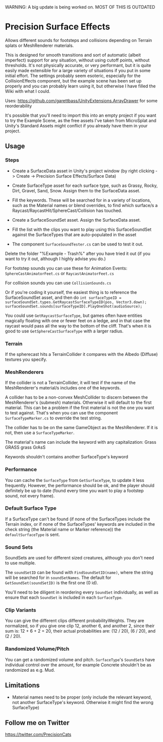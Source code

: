 WARNING: A big update is being worked on.
MOST OF THIS IS OUTDATED

# Precision Surface Effects

Allows different sounds for footsteps and collisions depending on Terrain splats or MeshRenderer materials.

This is designed for smooth transitions and sort of automatic (albeit imperfect) support for any situation, without using cutoff points, without thresholds. It's not physically accurate, or very performant, but it is quite easily made extensible for a large variety of situations if you put in some initial effort. The settings probably seem esoteric, especially for the CollisionEffects component, but the example scene has been set up properly and you can probably learn using it, but otherwise I have filled the Wiki with what I could.

Uses: https://github.com/garettbass/UnityExtensions.ArrayDrawer for some reorderability

It's possible that you'll need to import this into an empty project if you want to try the Example Scene, as the free assets I've taken from MicroSplat and Unity's Standard Assets might conflict if you already have them in your project.

## Usage

### Steps

- Create a SurfaceData asset in Unity's project window (by right clicking -> Create -> Precision Surface Effects/Surface Data)
- Create SurfaceType asset for each surface type, such as Grassy, Rocky, Dirt, Gravel, Sand, Snow. Assign them to the SurfaceData asset.
- Fill the keywords. These will be searched for in a variety of locations, such as the Material names or blend overrides, to find which surface/s a Raycast/RaycastHit/SphereCast/Collision has touched. 

- Create a SurfaceSoundSet asset. Assign the SurfaceData asset.
- Fill the list with the clips you want to play using this SurfaceSoundSet against the SurfaceTypes that are auto-populated in the asset

- The component `SurfaceSoundTester.cs` can be used to test it out.

Delete the folder "%Example - Trash%" after you have tried it out (if you want to try it out, although I highly advise you do.)

For footstep sounds you can use these for Animation Events:
`SphereCastAnimatorFeet.cs`
or
`RaycastAnimatorFeet.cs`

For collision sounds you can use
`CollisionSounds.cs`

Or if you're coding it yourself, the easiest thing is to reference the SurfaceSoundSet asset, and then do 
`int surfaceTypeID = surfaceSoundSet.types.GetRaycastSurfaceTypeID(pos, Vector3.down);`
`surfaceSoundSet.sounds[surfaceTypeID].PlayOneShot(audioSource);`

You could use `GetRaycastSurfaceType`, but games often have entities magically floating with one or fewer feet on a ledge, and in that case the raycast would pass all the way to the bottom of the cliff. That's when it is good to use `GetSphereCastSurfaceType` with a larger radius.

### Terrain
If the spherecast hits a TerrainCollider it compares with the Albedo (Diffuse) textures you specify.

### MeshRenderers
If the collider is not a TerrainCollider, it will test if the name of the MeshRenderer's material/s includes one of the keywords.

A collider has to be a non-convex MeshCollider to discern between the MeshRenderer's (submesh) materials. Otherwise it will default to the first material.
This can be a problem if the first material is not the one you want to test against.
That's when you can use the component `SurfaceTypeMarker.cs` to override the test string.

The collider has to be on the same GameObject as the MeshRenderer. If it is not, then use a `SurfaceTypeMarker`.

The material's name can include the keyword with any capitalization:
    Grass
    GRASS
    grass
    GrAsS
    
Keywords shouldn't contains another SurfaceType's keyword

### Performance
You can cache the `SurfaceType` from `GetSurfaceType`, to update it less frequently. However, the performance should be ok, and the player should definitely be up to date (found every time you want to play a footstep sound, not every frame).

### Default Surface Type
If a SurfaceType can't be found (if none of the SurfaceTypes include the Terrain index, or if none of the SurfaceTypes' keywords are included in the check string (the Material name or Marker reference)) the `defaultSurfaceType` is sent.

### Sound Sets
SoundSets are used for different sized creatures, although you don't need to use multiple. 

The `soundSetID` can be found with `FindSoundSetID(name)`, where the string will be searched for in `soundSetNames`.
The default for `GetSoundSet(soundSetID)` is the first one (0 id). 

You'll need to be diligent in reordering every `SoundSet` individually, as well as ensure that each `SoundSet` is included in each `SurfaceType`.

### Clip Variants
You can give the different clips different probabilityWeights. They are normalized, so if you give one clip 12, another 6, and another 2, since their sum is: 12 + 6 + 2 = 20, their actual probabilities are: (12 / 20), (6 / 20), and (2 / 20). 

### Randomized Volume/Pitch
You can get a randomized volume and pitch. `SurfaceType`'s `SoundSet`s have individual control over the amount, for example Concrete shouldn't be as randomized as e.g. Mud.

## Limitations

- Material names need to be proper (only include the relevant keyword, not another SurfaceType's keyword. Otherwise it might find the wrong SurfaceType)

## Follow me on Twitter

https://twitter.com/PrecisionCats
